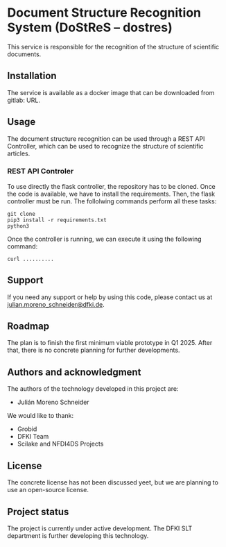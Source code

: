 # Document Structure Recognition System (DoStReS – dostres)

This service is responsible for the recognition of the structure of scientific documents. 


## Installation
The service is available as a docker image that can be downloaded from gitlab: URL.

## Usage 

The document structure recognition can be used through a REST API Controller, which can be used to recognize the structure of scientific articles.


### REST API Controler 

To use directly the flask controller, the repository has to be cloned. Once the code is available, we have to install the requirements. Then, the flask controller must be run. The follolwing commands perform all these tasks:

```
git clone 
pip3 install -r requirements.txt
python3 
```

Once the controller is running, we can execute it using the following command:

```
curl ..........
```

## Support
If you need any support or help by using this code, please contact us at [julian.moreno_schneider@dfki.de](mailto:julian.moreno_schneider@dfki.de).

## Roadmap
The plan is to finish the first minimum viable prototype in Q1 2025. After that, there is no concrete planning for further developments.


## Authors and acknowledgment
The authors of the technology developed in this project are:

- Julián Moreno Schneider

We would like to thank:

- Grobid
- DFKI Team
- Scilake and NFDI4DS Projects

## License
The concrete license has not been discussed yeet, but we are planning to use an open-source license.

## Project status
The project is currently under active development. The DFKI SLT department is further developing this technology.
